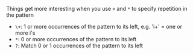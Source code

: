 Things get more interesting when you use `+` and `*` to specify repetition in the pattern
* `\+`: 1 or more occurrences of the pattern to its left, e.g. 'i+' = one or more i's 
* `*`: 0 or more occurrences of the pattern to its left 
* `?`: Match 0 or 1 occurrences of the pattern to its left 
